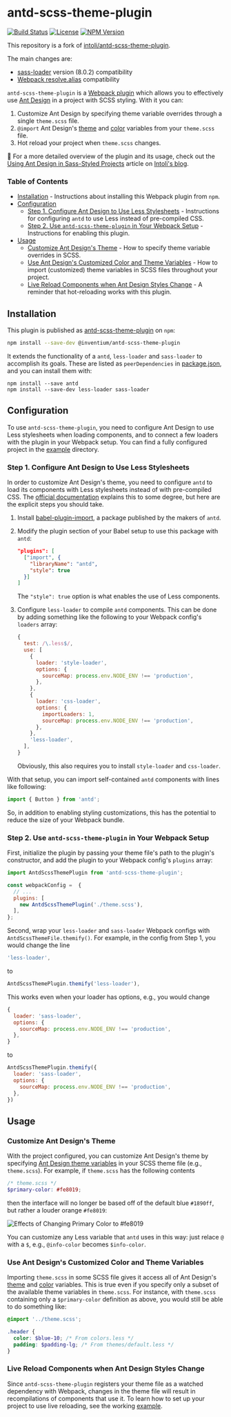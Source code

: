 <h1 vertical-align="middle">antd-scss-theme-plugin
</h1>

<p align="left">
    <a href="https://circleci.com/gh/inventium-tech/antd-scss-theme-plugin/tree/master">
        <img src="https://img.shields.io/circleci/project/github/inventium-tech/antd-scss-theme-plugin/master.svg"
            alt="Build Status"></a>
    <a href="https://github.com/inventium-tech/antd-scss-theme-plugin/blob/master/LICENSE.md">
        <img src="https://img.shields.io/npm/l/@inventium/antd-scss-theme-plugin.svg"
            alt="License"></a>
    <a href="https://www.npmjs.com/package/@inventium/antd-scss-theme-plugin">
        <img src="https://img.shields.io/npm/v/@inventium/antd-scss-theme-plugin.svg"
            alt="NPM Version"></a>
</p>

This repository is a fork of [intoli/antd-scss-theme-plugin](https://github.com/intoli/antd-scss-theme-plugin).

The main changes are:
* [sass-loader](https://github.com/webpack-contrib/sass-loader) version (8.0.2) compatibility
* [Webpack resolve.alias](https://webpack.js.org/configuration/resolve/#resolvealias) compatibility

`antd-scss-theme-plugin` is a [Webpack plugin](https://webpack.js.org/concepts/plugins/) which allows you to effectively use [Ant Design](https://ant.design/) in a project with SCSS styling.
With it you can:

1. Customize Ant Design by specifying theme variable overrides through a single `theme.scss` file.
2. `@import` Ant Design's [theme](https://github.com/ant-design/ant-design/blob/master/components/style/themes/default.less) and [color](https://github.com/ant-design/ant-design/blob/master/components/style/color/colors.less) variables from your `theme.scss` file.
3. Hot reload your project when `theme.scss` changes.

:book: For a more detailed overview of the plugin and its usage, check out the [Using Ant Design in Sass-Styled Projects](https://intoli.com/blog/antd-scss-theme-plugin/) article on [Intoli's blog](https://intoli.com/blog/).


### Table of Contents

- [Installation](#installation) - Instructions about installing this Webpack plugin from `npm`.
- [Configuration](#configuration)
    - [Step 1. Configure Ant Design to Use Less Stylesheets](#step-1-configure-ant-design-to-use-less-stylesheets) - Instructions for configuring `antd` to use Less instead of pre-compiled CSS.
    - [Step 2. Use `antd-scss-theme-plugin` in Your Webpack Setup](#step-2-use-antd-scss-theme-plugin-in-your-webpack-setup) - Instructions for enabling this plugin.
- [Usage](#usage)
    - [Customize Ant Design's Theme](#customize-ant-designs-theme) - How to specify theme variable overrides in SCSS.
    - [Use Ant Design's Customized Color and Theme Variables](#use-ant-designs-customized-color-and-theme-variables) - How to import (customized) theme variables in SCSS files throughout your project.
    - [Live Reload Components when Ant Design Styles Change](#live-reload-components-when-ant-design-styles-change) - A reminder that hot-reloading works with this plugin.



## Installation

This plugin is published as [antd-scss-theme-plugin](https://www.npmjs.com/package/@inventum/antd-scss-theme-plugin) on `npm`:

```bash
npm install --save-dev @inventium/antd-scss-theme-plugin
```

It extends the functionality of a `antd`, `less-loader` and `sass-loader` to accomplish its goals.
These are listed as `peerDependencies` in [package.json](package.json), and you can install them with:

```
npm install --save antd
npm install --save-dev less-loader sass-loader
```


## Configuration

To use `antd-scss-theme-plugin`, you need to configure Ant Design to use Less stylesheets when loading components, and to connect a few loaders with the plugin in your Webpack setup.
You can find a fully configured project in the [example](example/) directory.


### Step 1. Configure Ant Design to Use Less Stylesheets

In order to customize Ant Design's theme, you need to configure `antd` to load its components with Less stylesheets instead of with pre-compiled CSS.
The [official documentation](https://ant.design/docs/react/customize-theme) explains this to some degree, but here are the explicit steps you should take.

1. Install [babel-plugin-import](https://www.npmjs.com/package/babel-plugin-import), a package published by the makers of `antd`.
2. Modify the plugin section of your Babel setup to use this package with `antd`:

    ```json
    "plugins": [
      ["import", {
        "libraryName": "antd",
        "style": true
      }]
    ]
    ```

    The `"style": true` option is what enables the use of Less components.
3. Configure `less-loader` to compile `antd` components.
    This can be done by adding something like the following to your Webpack config's `loaders` array:

    ```javascript
    {
      test: /\.less$/,
      use: [
        {
          loader: 'style-loader',
          options: {
            sourceMap: process.env.NODE_ENV !== 'production',
          },
        },
        {
          loader: 'css-loader',
          options: {
            importLoaders: 1,
            sourceMap: process.env.NODE_ENV !== 'production',
          },
        },
        'less-loader',
      ],
    }
    ```

    Obviously, this also requires you to install `style-loader` and `css-loader`.

With that setup, you can import self-contained `antd` components with lines like following:

```javascript
import { Button } from 'antd';
```

So, in addition to enabling styling customizations, this has the potential to reduce the size of your Webpack bundle.


### Step 2. Use `antd-scss-theme-plugin` in Your Webpack Setup

First, initialize the plugin by passing your theme file's path to the plugin's constructor, and add the plugin to your Webpack config's `plugins` array:

```javascript
import AntdScssThemePlugin from 'antd-scss-theme-plugin';

const webpackConfig =  {
  // ...
  plugins: [
    new AntdScssThemePlugin('./theme.scss'),
  ],
};
```

Second, wrap your `less-loader` and `sass-loader` Webpack configs with `AntdScssThemeFile.themify()`.
For example, in the config from Step 1, you would change the line

```javascript
'less-loader',
```

to

```javascript
AntdScssThemePlugin.themify('less-loader'),
```

This works even when your loader has options, e.g., you would change

```javascript
{
  loader: 'sass-loader',
  options: {
    sourceMap: process.env.NODE_ENV !== 'production',
  },
}
```

to

```javascript
AntdScssThemePlugin.themify({
  loader: 'sass-loader',
  options: {
    sourceMap: process.env.NODE_ENV !== 'production',
  },
})
```


## Usage

### Customize Ant Design's Theme

With the project configured, you can customize Ant Design's theme by specifying [Ant Design theme variables](https://github.com/ant-design/ant-design/blob/master/components/style/themes/default.less) in your SCSS theme file (e.g., `theme.scss`).
For example, if `theme.scss` has the following contents

```scss
/* theme.scss */
$primary-color: #fe8019;
```

then the interface will no longer be based off of the default blue `#1890ff`, but rather a louder orange `#fe8019`:

![Effects of Changing Primary Color to #fe8019](https://raw.githubusercontent.com/inventium-tech/antd-scss-theme-plugin/master/resources/blue-orange-comparison.png)

You can customize any Less variable that `antd` uses in this way: just relace `@` with a `$`, e.g., `@info-color` becomes `$info-color`.


### Use Ant Design's Customized Color and Theme Variables

Importing `theme.scss` in some SCSS file gives it access all of Ant Design's [theme](https://github.com/ant-design/ant-design/blob/master/components/style/themes/default.less) and [color](https://github.com/ant-design/ant-design/blob/master/components/style/color/colors.less) variables.
This is true even if you specify only a subset of the available theme variables in `theme.scss`.
For instance, with `theme.scss` containing only a `$primary-color` definition as above, you would still be able to do something like:

```scss
@import '../theme.scss';

.header {
  color: $blue-10; /* From colors.less */
  padding: $padding-lg; /* From themes/default.less */
}
```


### Live Reload Components when Ant Design Styles Change

Since `antd-scss-theme-plugin` registers your theme file as a watched dependency with Webpack, changes in the theme file will result in recompilations of components that use it.
To learn how to set up your project to use live reloading, see the working [example](example/).
